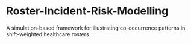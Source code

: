 # Roster-Incident-Risk-Modelling
A simulation-based framework for illustrating co-occurrence patterns in shift-weighted healthcare rosters
